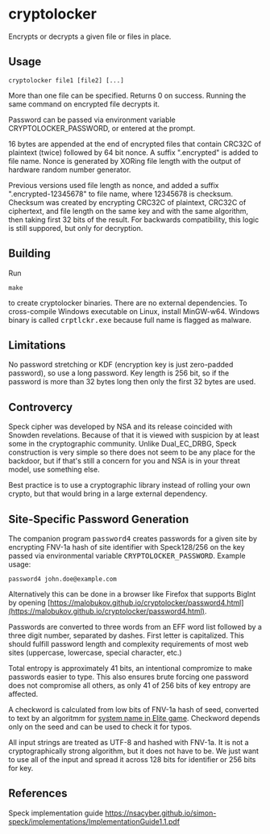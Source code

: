 # cryptolocker

Encrypts or decrypts a given file or files in place. 

## Usage

    cryptolocker file1 [file2] [...]

More than one file can be specified. Returns 0 on success. Running the same command on encrypted file decrypts it.

Password can be passed via environment variable CRYPTOLOCKER_PASSWORD, or entered at the prompt.

16 bytes are appended at the end of encrypted files that contain CRC32C of plaintext (twice) followed by 64 bit nonce. A suffix ".encrypted" is added to file name. Nonce is generated by XORing file length with the output of hardware random number generator.

Previous versions used file length as nonce, and added a suffix ".encrypted-12345678" to file name, where 12345678 is checksum. Checksum was created by encrypting CRC32C of plaintext, CRC32C of ciphertext, and file length on the same key and with the same algorithm, then taking first 32 bits of the result. For backwards compatibility, this logic is still suppored, but only for decryption.

## Building

Run

    make
    
to create cryptolocker binaries. There are no external dependencies. To cross-compile Windows executable on Linux, install MinGW-w64. Windows binary is called <tt>crptlckr.exe</tt> because full name is flagged as malware.

## Limitations

No password stretching or KDF (encryption key is just zero-padded password), so use a long password. Key length is 256 bit, so if the password is more than 32 bytes long then only the first 32 bytes are used.

## Controvercy

Speck cipher was developed by NSA and its release coincided with Snowden revelations. Because of that it is viewed with suspicion by at least some in the cryptographic community. Unlike Dual_EC_DRBG, Speck construction is very simple so there does not seem to be any place for the backdoor, but if that's still a concern for you and NSA is in your threat model, use something else.

Best practice is to use a cryptographic library instead of rolling your own crypto, but that would bring in a large external dependency.

## Site-Specific Password Generation

The companion program <tt>password4</tt> creates passwords for a given site by encrypting FNV-1a hash of site identifier with Speck128/256 on the key passed via environmental variable <tt>CRYPTOLOCKER_PASSWORD</tt>. Example usage:

    password4 john.doe@example.com

Alternatively this can be done in a browser like Firefox that supports BigInt by opening [https://malobukov.github.io/cryptolocker/password4.html](https://malobukov.github.io/cryptolocker/password4.html).

Passwords are converted to three words from an EFF word list followed by a three digit number, separated by dashes. First letter is capitalized. This should fulfill password length and complexity requirements of most web sites (uppercase, lowercase, special character, etc.)

Total entropy is approximately 41 bits, an intentional compromize to make passwords easier to type. This also ensures brute forcing one password does not compromise all others, as only 41 of 256 bits of key entropy are affected.

A checkword is calculated from low bits of FNV-1a hash of seed, converted to text by an algoritmm for [system name in Elite game](https://www.bbcelite.com/deep_dives/generating_system_names.html). Checkword depends only on the seed and can be used to check it for typos.

All input strings are treated as UTF-8 and hashed with FNV-1a. It is not a cryptographically strong algorithm, but it does not have to be. We just want to use all of the input and spread it across 128 bits for identifier or 256 bits for key.

## References

Speck implementation guide https://nsacyber.github.io/simon-speck/implementations/ImplementationGuide1.1.pdf
